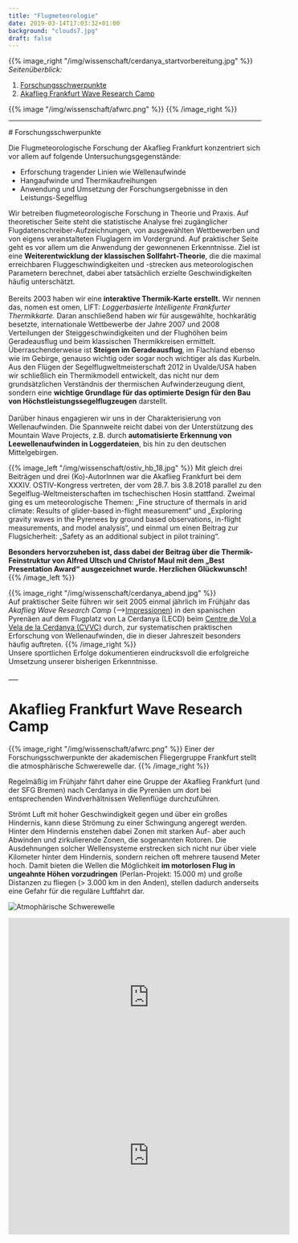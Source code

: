 ```yaml
---
title: "Flugmeteorologie"
date: 2019-03-14T17:03:32+01:00
background: "clouds7.jpg"
draft: false
---
```


{{% image_right "/img/wissenschaft/cerdanya_startvorbereitung.jpg" %}}
_Seitenüberblick:_

1. [Forschungsschwerpunkte](#Forschungsschwerpunkte)
2. [Akaflieg Frankfurt Wave Research Camp](#Akaflieg-Frankfurt-Wave-Research-Camp)


{{% image "/img/wissenschaft/afwrc.png" %}}
{{% /image_right %}}

___

<a name="Forschungsschwerpunkte">
</a>
# Forschungsschwerpunkte

Die Flugmeteorologische Forschung der Akaflieg Frankfurt konzentriert sich vor allem auf folgende Untersuchungsgegenstände:

+ Erforschung tragender Linien wie Wellenaufwinde
+ Hangaufwinde und Thermikaufreihungen
+ Anwendung und Umsetzung der Forschungsergebnisse in den Leistungs-Segelflug

Wir betreiben flugmeteorologische Forschung in Theorie und Praxis. Auf theoretischer Seite steht die statistische Analyse frei zugänglicher Flugdatenschreiber-Aufzeichnungen, von ausgewählten Wettbewerben und von eigens veranstalteten Fluglagern im Vordergrund. Auf praktischer Seite geht es vor allem um die Anwendung der gewonnenen Erkenntnisse. Ziel ist eine **Weiterentwicklung der klassischen Sollfahrt-Theorie**, die die maximal erreichbaren Fluggeschwindigkeiten und -strecken aus meteorologischen Parametern berechnet, dabei aber tatsächlich erzielte Geschwindigkeiten häufig unterschätzt.<br>
<br>Bereits 2003 haben wir eine **interaktive Thermik-Karte erstellt.** Wir nennen das, nomen est omen, LIFT: *Loggerbasierte Intelligente Frankfurter Thermikkarte.* Daran anschließend haben wir für ausgewählte, hochkarätig besetzte, internationale Wettbewerbe der Jahre 2007 und 2008 Verteilungen der Steiggeschwindigkeiten und der Flughöhen beim Geradeausflug und beim klassischen Thermikkreisen ermittelt. Überraschenderweise ist **Steigen im Geradeausflug**, im Flachland ebenso wie im Gebirge, genauso wichtig oder sogar noch wichtiger als das Kurbeln.
<br>Aus den Flügen der Segelflugweltmeisterschaft 2012 in Uvalde/USA haben wir schließlich ein Thermikmodell entwickelt, das nicht nur dem grundsätzlichen Verständnis der thermischen Aufwinderzeugung dient, sondern eine **wichtige Grundlage für das optimierte Design für den Bau von Höchstleistungssegelflugzeugen** darstellt.<br>
<br>Darüber hinaus engagieren wir uns in der Charakterisierung von Wellenaufwinden. Die Spannweite reicht dabei von der Unterstützung des Mountain Wave Projects, z.B. durch **automatisierte Erkennung von Leewellenaufwinden in Loggerdateien**, bis hin zu den deutschen Mittelgebirgen.

{{% image_left "/img/wissenschaft/ostiv_hb_18.jpg" %}}
Mit gleich drei Beiträgen und drei (Ko)-AutorInnen war die Akaflieg Frankfurt bei dem XXXIV. OSTIV-Kongress vertreten, der vom 28.7. bis 3.8.2018 parallel zu den Segelflug-Weltmeisterschaften im tschechischen Hosin stattfand. Zweimal ging es um meteorologische Themen: „Fine structure of thermals in arid climate: Results of glider-based in-flight measurement“ und „Exploring gravity waves in the Pyrenees by ground based observations, in-flight measurements, and model analysis“, und einmal um einen Beitrag zur Flugsicherheit: „Safety as an additional subject in pilot training“.

**Besonders hervorzuheben ist, dass dabei der Beitrag über die Thermik-Feinstruktur von Alfred Ultsch und Christof Maul mit dem „Best Presentation Award“ ausgezeichnet wurde. Herzlichen Glückwunsch!**
{{% /image_left %}}

{{% image_right "/img/wissenschaft/cerdanya_abend.jpg" %}}
<br>Auf praktischer Seite führen wir seit 2005 einmal jährlich im Frühjahr das *Akaflieg Wave Research Camp* (-->[Impressionen](/galerie/cerdanya)) in den spanischen Pyrenäen auf dem Flugplatz von La Cerdanya (LECD) beim [Centre de Vol a Vela de la Cerdanya (CVVC)](http://volavela.es/) durch, zur systematischen praktischen Erforschung von Wellenaufwinden, die in dieser Jahreszeit besonders häufig auftreten.
{{% /image_right %}}
<br>Unsere sportlichen Erfolge dokumentieren eindrucksvoll die erfolgreiche Umsetzung unserer bisherigen Erkenntnisse.

<a name="Akaflieg-Frankfurt-Wave-Research-Camp">
</a>
___

# Akaflieg Frankfurt Wave Research Camp

{{% image_right "/img/wissenschaft/afwrc.png" %}}
Einer der Forschungsschwerpunkte der akademischen Fliegergruppe Frankfurt stellt die atmosphärische Schwerewelle dar.
{{% /image_right %}}

Regelmäßig im Frühjahr fährt daher eine Gruppe der Akaflieg Frankfurt (und der SFG Bremen) nach Cerdanya in die Pyrenäen um dort bei entsprechenden Windverhältnissen Wellenflüge durchzuführen.

Strömt Luft mit hoher Geschwindigkeit gegen und über ein großes Hindernis, kann diese Strömung zu einer Schwingung angeregt werden. Hinter dem Hindernis enstehen dabei Zonen mit starken Auf- aber auch Abwinden und zirkulierende Zonen, die sogenannten Rotoren. Die Ausdehnungen solcher Wellensysteme erstrecken sich nicht nur  über viele Kilometer hinter dem Hindernis, sondern reichen oft mehrere tausend Meter hoch. Damit bieten die Wellen die Möglichkeit **im motorlosen Flug in ungeahnte Höhen vorzudringen** (Perlan-Projekt: 15.000 m) und große Distanzen zu fliegen (> 3.000 km in den Anden), stellen dadurch  anderseits eine Gefahr für die reguläre Luftfahrt dar.

![Atmophärische Schwerewelle](/img/wissenschaft/welle.png)

<center>
<iframe width="560" height="315" src="https://www.youtube.com/embed/HkBsMW8ApX4" frameborder="0" allow="accelerometer; autoplay; encrypted-media; gyroscope; picture-in-picture" allowfullscreen></iframe>

<iframe width="560" height="315" src="https://www.youtube.com/embed/3zN22p-Ufeg" frameborder="0" allow="accelerometer; autoplay; encrypted-media; gyroscope; picture-in-picture" allowfullscreen></iframe>
</center>
